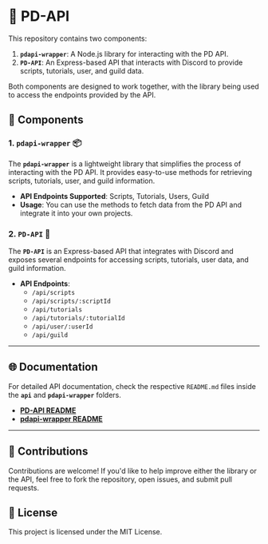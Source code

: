 # 🚀 PD-API

This repository contains two components:

1. **`pdapi-wrapper`**: A Node.js library for interacting with the PD API.
2. **`PD-API`**: An Express-based API that interacts with Discord to provide scripts, tutorials, user, and guild data.

Both components are designed to work together, with the library being used to access the endpoints provided by the API.

## 🧩 Components

### 1. `pdapi-wrapper` 📦

The **`pdapi-wrapper`** is a lightweight library that simplifies the process of interacting with the PD API. It provides easy-to-use methods for retrieving scripts, tutorials, user, and guild information.

- **API Endpoints Supported**: Scripts, Tutorials, Users, Guild
- **Usage**: You can use the methods to fetch data from the PD API and integrate it into your own projects.

### 2. `PD-API` 📡

The **`PD-API`** is an Express-based API that integrates with Discord and exposes several endpoints for accessing scripts, tutorials, user data, and guild information.

- **API Endpoints**:
  - `/api/scripts`
  - `/api/scripts/:scriptId`
  - `/api/tutorials`
  - `/api/tutorials/:tutorialId`
  - `/api/user/:userId`
  - `/api/guild`

---

## 🌐 Documentation
For detailed API documentation, check the respective `README.md` files inside the **`api`** and **`pdapi-wrapper`** folders.

- **[PD-API README](api/README.md)**
- **[pdapi-wrapper README](pdapi-wrapper/README.md)**

---

## 💬 Contributions

Contributions are welcome! If you'd like to help improve either the library or the API, feel free to fork the repository, open issues, and submit pull requests.

## 📄 License

This project is licensed under the MIT License.